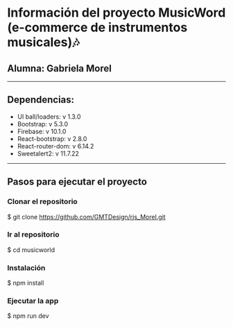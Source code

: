 # Información del proyecto MusicWord (e-commerce de instrumentos musicales)🎶

## Alumna: Gabriela Morel

---

## Dependencias:
- UI ball/loaders: v 1.3.0
- Bootstrap: v 5.3.0
- Firebase: v 10.1.0
- React-bootstrap: v 2.8.0
- React-router-dom: v 6.14.2
- Sweetalert2: v 11.7.22
---
## Pasos para ejecutar el proyecto

### Clonar el repositorio
$ git clone https://github.com/GMTDesign/rjs_Morel.git

### Ir al repositorio
$ cd musicworld

### Instalación
$ npm install

### Ejecutar la app
$ npm run dev
